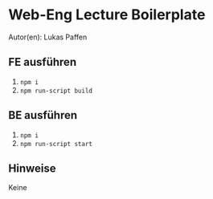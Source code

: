 # Web-Eng Lecture Boilerplate
Autor(en): Lukas Paffen

## FE ausführen
1. `npm i`
2. `npm run-script build`

## BE ausführen
1. `npm i`
2. `npm run-script start`

## Hinweise
Keine
